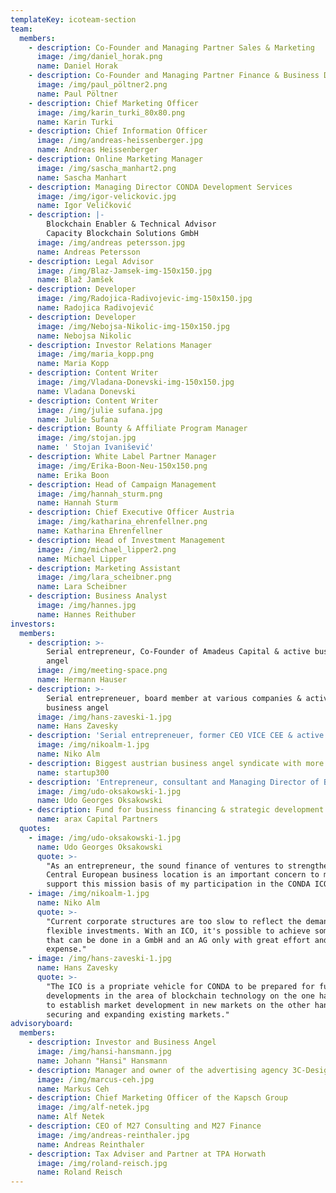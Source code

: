 ```yaml
---
templateKey: icoteam-section
team:
  members:
    - description: Co-Founder and Managing Partner Sales & Marketing
      image: /img/daniel_horak.png
      name: Daniel Horak
    - description: Co-Founder and Managing Partner Finance & Business Development
      image: /img/paul_pöltner2.png
      name: Paul Pöltner
    - description: Chief Marketing Officer
      image: /img/karin_turki_80x80.png
      name: Karin Turki
    - description: Chief Information Officer
      image: /img/andreas-heissenberger.jpg
      name: Andreas Heissenberger
    - description: Online Marketing Manager
      image: /img/sascha_manhart2.png
      name: Sascha Manhart
    - description: Managing Director CONDA Development Services
      image: /img/igor-velickovic.jpg
      name: Igor Veličković
    - description: |-
        Blockchain Enabler & Technical Advisor
        Capacity Blockchain Solutions GmbH
      image: /img/andreas petersson.jpg
      name: Andreas Petersson
    - description: Legal Advisor
      image: /img/Blaz-Jamsek-img-150x150.jpg
      name: Blaž Jamšek
    - description: Developer
      image: /img/Radojica-Radivojevic-img-150x150.jpg
      name: Radojica Radivojević
    - description: Developer
      image: /img/Nebojsa-Nikolic-img-150x150.jpg
      name: Nebojsa Nikolic
    - description: Investor Relations Manager
      image: /img/maria_kopp.png
      name: Maria Kopp
    - description: Content Writer
      image: /img/Vladana-Donevski-img-150x150.jpg
      name: Vladana Donevski
    - description: Content Writer
      image: /img/julie sufana.jpg
      name: Julie Sufana
    - description: Bounty & Affiliate Program Manager
      image: /img/stojan.jpg
      name: ' Stojan Ivanišević'
    - description: White Label Partner Manager
      image: /img/Erika-Boon-Neu-150x150.png
      name: Erika Boon
    - description: Head of Campaign Management
      image: /img/hannah_sturm.png
      name: Hannah Sturm
    - description: Chief Executive Officer Austria
      image: /img/katharina_ehrenfellner.png
      name: Katharina Ehrenfellner
    - description: Head of Investment Management
      image: /img/michael_lipper2.png
      name: Michael Lipper
    - description: Marketing Assistant
      image: /img/lara_scheibner.png
      name: Lara Scheibner
    - description: Business Analyst
      image: /img/hannes.jpg
      name: Hannes Reithuber
investors:
  members:
    - description: >-
        Serial entrepreneur, Co-Founder of Amadeus Capital & active business
        angel
      image: /img/meeting-space.png
      name: Hermann Hauser
    - description: >-
        Serial entrepreneuer, board member at various companies & active
        business angel
      image: /img/hans-zaveski-1.jpg
      name: Hans Zavesky
    - description: 'Serial entrepreneuer, former CEO VICE CEE & active business angel'
      image: /img/nikoalm-1.jpg
      name: Niko Alm
    - description: Biggest austrian business angel syndicate with more than 100 mentors
      name: startup300
    - description: 'Entrepreneur, consultant and Managing Director of BoYaSTAR GmbH'
      image: /img/udo-oksakowski-1.jpg
      name: Udo Georges Oksakowski
    - description: Fund for business financing & strategic development
      name: arax Capital Partners
  quotes:
    - image: /img/udo-oksakowski-1.jpg
      name: Udo Georges Oksakowski
      quote: >-
        "As an entrepreneur, the sound finance of ventures to strengthen the
        Central European business location is an important concern to me and to
        support this mission basis of my participation in the CONDA ICO."
    - image: /img/nikoalm-1.jpg
      name: Niko Alm
      quote: >-
        "Current corporate structures are too slow to reflect the demand for
        flexible investments. With an ICO, it's possible to achieve something
        that can be done in a GmbH and an AG only with great effort and
        expense."
    - image: /img/hans-zaveski-1.jpg
      name: Hans Zavesky
      quote: >-
        "The ICO is a propriate vehicle for CONDA to be prepared for future
        developments in the area of blockchain technology on the one hand, and
        to establish market development in new markets on the other hand while
        securing and expanding existing markets."
advisoryboard:
  members:
    - description: Investor and Business Angel
      image: /img/hansi-hansmann.jpg
      name: Johann "Hansi" Hansmann
    - description: Manager and owner of the advertising agency 3C-Design
      image: /img/marcus-ceh.jpg
      name: Markus Ceh
    - description: Chief Marketing Officer of the Kapsch Group
      image: /img/alf-netek.jpg
      name: Alf Netek
    - description: CEO of M27 Consulting and M27 Finance
      image: /img/andreas-reinthaler.jpg
      name: Andreas Reinthaler
    - description: Tax Adviser and Partner at TPA Horwath
      image: /img/roland-reisch.jpg
      name: Roland Reisch
---
```


